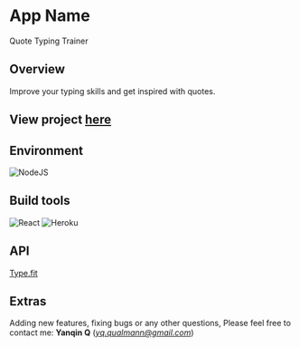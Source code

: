 # App Name

Quote Typing Trainer

## Overview
Improve your typing skills and get inspired with quotes.

## View project [here](https://qinstypingtrainer.herokuapp.com/)

## Environment
![NodeJS](https://img.shields.io/badge/node.js-6DA55F?style=for-the-badge&logo=node.js&logoColor=white)

## Build tools
![React](https://img.shields.io/badge/react-%2320232a.svg?style=for-the-badge&logo=react&logoColor=%2361DAFB)
![Heroku](https://img.shields.io/badge/heroku-%23430098.svg?style=for-the-badge&logo=heroku&logoColor=white)

## API
[Type.fit](https://type.fit/api/quotes)


## Extras
Adding new features, fixing bugs or any other questions, Please feel free to contact me: **Yanqin Q** (*yq.qualmann@gmail.com*)

